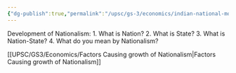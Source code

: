 ```yaml
---
{"dg-publish":true,"permalink":"/upsc/gs-3/economics/indian-national-movement/","dgHomeLink":true,"dgPassFrontmatter":false}
---
```


Development of Nationalism: 
	1. What is Nation?
	2. What is State?
	3. What is Nation-State?
	4. What do you mean by Nationalism?

[[UPSC/GS3/Economics/Factors Causing growth of Nationalism|Factors Causing growth of Nationalism]]
